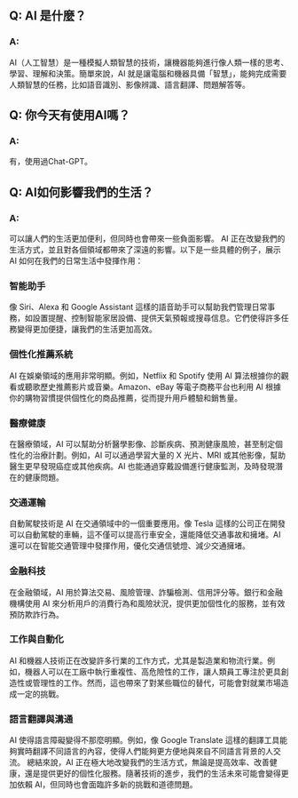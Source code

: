 ## Q: AI 是什麼？
### A: 
AI（人工智慧）是一種模擬人類智慧的技術，讓機器能夠進行像人類一樣的思考、學習、理解和決策。簡單來說，AI 就是讓電腦和機器具備「智慧」，能夠完成需要人類智慧的任務，比如語音識別、影像辨識、語言翻譯、問題解答等。

## Q: 你今天有使用AI嗎？
### A: 
有，使用過Chat-GPT。

## Q: AI如何影響我們的生活？
### A: 
可以讓人們的生活更加便利，但同時也會帶來一些負面影響。
AI 正在改變我們的生活方式，並且對各個領域都帶來了深遠的影響。以下是一些具體的例子，展示 AI 如何在我們的日常生活中發揮作用：
### 智能助手
像 Siri、Alexa 和 Google Assistant 這樣的語音助手可以幫助我們管理日常事務，如設置提醒、控制智能家居設備、提供天氣預報或搜尋信息。它們使得許多任務變得更加便捷，讓我們的生活更加高效。
### 個性化推薦系統
AI 在娛樂領域的應用非常明顯。例如，Netflix 和 Spotify 使用 AI 算法根據你的觀看或聽歌歷史推薦影片或音樂。Amazon、eBay 等電子商務平台也利用 AI 根據你的購物習慣提供個性化的商品推薦，從而提升用戶體驗和銷售量。
### 醫療健康
在醫療領域，AI 可以幫助分析醫學影像、診斷疾病、預測健康風險，甚至制定個性化的治療計劃。例如，AI 可以通過學習大量的 X 光片、MRI 或其他影像，幫助醫生更早發現癌症或其他疾病。AI 也能通過穿戴設備進行健康監測，及時發現潛在的健康問題。
### 交通運輸
自動駕駛技術是 AI 在交通領域中的一個重要應用。像 Tesla 這樣的公司正在開發可以自動駕駛的車輛，這不僅可以提高行車安全，還能降低交通事故和擁堵。AI 還可以在智能交通管理中發揮作用，優化交通信號燈、減少交通擁堵。
### 金融科技
在金融領域，AI 用於算法交易、風險管理、詐騙檢測、信用評分等。銀行和金融機構使用 AI 來分析用戶的消費行為和風險狀況，提供更加個性化的服務，並有效預防欺詐行為。
### 工作與自動化
AI 和機器人技術正在改變許多行業的工作方式，尤其是製造業和物流行業。例如，機器人可以在工廠中執行重複性、高危險性的工作，讓人類員工專注於更具創造性或管理性的工作。然而，這也帶來了對某些職位的替代，可能會對就業市場造成一定的挑戰。
### 語言翻譯與溝通
AI 使得語言障礙變得不那麼明顯。例如，像 Google Translate 這樣的翻譯工具能夠實時翻譯不同語言的內容，使得人們能夠更方便地與來自不同語言背景的人交流。
總結來說，AI 正在極大地改變我們的生活方式，無論是提高效率、改善健康，還是提供更好的個性化服務。隨著技術的進步，我們的生活未來可能會變得更加依賴 AI，但同時也會面臨許多新的挑戰和道德問題。
